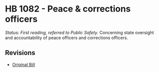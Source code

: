# HB 1082 - Peace & corrections officers
*Status: First reading, referred to Public Safety.*
Concerning state oversight and accountability of peace officers and corrections officers.

## Revisions
* [Original Bill](1/)